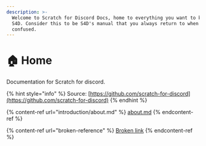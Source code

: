```yaml
---
description: >-
  Welcome to Scratch for Discord Docs, home to everything you want to know about
  S4D. Consider this to be S4D's manual that you always return to when you are
  confused.
---
```


# 🏠 Home

Documentation for Scratch for discord.

{% hint style="info" %}
Source: [https://github.com/scratch-for-discord](https://github.com/scratch-for-discord)
{% endhint %}

{% content-ref url="introduction/about.md" %}
[about.md](introduction/about.md)
{% endcontent-ref %}

{% content-ref url="broken-reference" %}
[Broken link](broken-reference)
{% endcontent-ref %}
